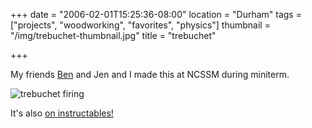 +++
date = "2006-02-01T15:25:36-08:00"
location = "Durham"
tags = ["projects", "woodworking", "favorites", "physics"]
thumbnail = "/img/trebuchet-thumbnail.jpg"
title = "trebuchet"

+++

My friends [Ben](http://benjaminreinhardt.com) and Jen and I made this at NCSSM during miniterm.

<!--more-->

![trebuchet firing](/img/trebuchet-firing.jpg)

It's also [on instructables!](http://www.instructables.com/id/Trebuchet-of-the-large-variety-a-work-in-progress/)
